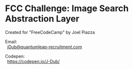 FCC Challenge: Image Search Abstraction Layer
=================================================

Created for "FreeCodeCamp" by Joel Piazza

Email:<br>
&ensp;jDub@quantumleap-recruitment.com<br>

Codepen:<br> 
&ensp;https://codepen.io/J-Dub/
